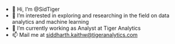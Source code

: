- 👋 Hi, I’m @SidTiger
- 👀 I’m interested in exploring and researching in the field on data analytics and machine learning  
- 🌱 I’m currently working as Analyst at Tiger Analytics
- 📫 Mail me at siddharth.kaithw@tigeranalytics.com

<!---
SidTiger/SidTiger is a ✨ special ✨ repository because its `README.md` (this file) appears on your GitHub profile.
You can click the Preview link to take a look at your changes.
--->
